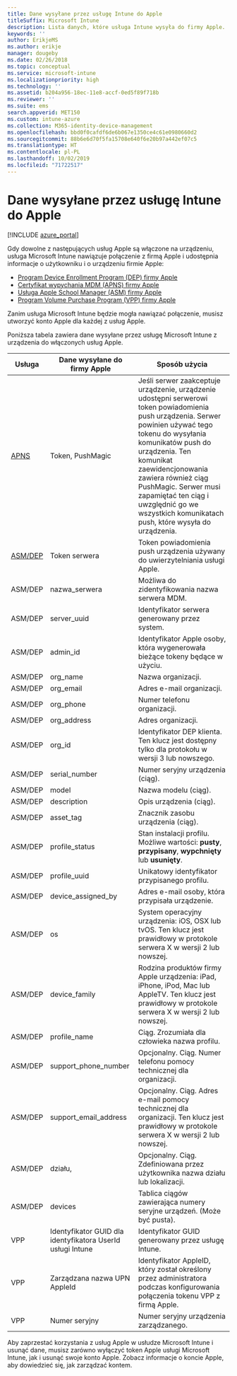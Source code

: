 ```yaml
---
title: Dane wysyłane przez usługę Intune do Apple
titleSuffix: Microsoft Intune
description: Lista danych, które usługa Intune wysyła do firmy Apple.
keywords: ''
author: ErikjeMS
ms.author: erikje
manager: dougeby
ms.date: 02/26/2018
ms.topic: conceptual
ms.service: microsoft-intune
ms.localizationpriority: high
ms.technology: ''
ms.assetid: b204a956-18ec-11e8-accf-0ed5f89f718b
ms.reviewer: ''
ms.suite: ems
search.appverid: MET150
ms.custom: intune-azure
ms.collection: M365-identity-device-management
ms.openlocfilehash: bbd0f0cafdf6de6b067e1350ce4c61e0980660d2
ms.sourcegitcommit: 88b6e6d70f5fa15708e640f6e20b97a442ef07c5
ms.translationtype: HT
ms.contentlocale: pl-PL
ms.lasthandoff: 10/02/2019
ms.locfileid: "71722517"
---
```

# <a name="data-intune-sends-to-apple"></a>Dane wysyłane przez usługę Intune do Apple

[!INCLUDE [azure_portal](../includes/azure_portal.md)]

Gdy dowolne z następujących usług Apple są włączone na urządzeniu, usługa Microsoft Intune nawiązuje połączenie z firmą Apple i udostępnia informacje o użytkowniku i o urządzeniu firmie Apple: 

- [Program Device Enrollment Program (DEP) firmy Apple](../enrollment/device-enrollment-program-enroll-ios.md)
- [Certyfikat wypychania MDM (APNS) firmy Apple](../enrollment/apple-mdm-push-certificate-get.md)
- [Usługa Apple School Manager (ASM) firmy Apple](https://docs.microsoft.com/schooldatasync/apple-school-manager-integration-with-intune-for-education-and-school-data-sync)
- [Program Volume Purchase Program (VPP) firmy Apple](../apps/vpp-apps-ios.md)

Zanim usługa Microsoft Intune będzie mogła nawiązać połączenie, musisz utworzyć konto Apple dla każdej z usług Apple.

Poniższa tabela zawiera dane wysyłane przez usługę Microsoft Intune z urządzenia do włączonych usług Apple. 

| Usługa | Dane wysyłane do firmy Apple | Sposób użycia |
|---|---| ---|
| [APNS](https://developer.apple.com/library/content/documentation/Miscellaneous/Reference/MobileDeviceManagementProtocolRef/3-MDM_Protocol/MDM_Protocol.html#//apple_ref/doc/uid/TP40017387-CH3-SW2) | Token, PushMagic | Jeśli serwer zaakceptuje urządzenie, urządzenie udostępni serwerowi token powiadomienia push urządzenia. Serwer powinien używać tego tokenu do wysyłania komunikatów push do urządzenia. Ten komunikat zaewidencjonowania zawiera również ciąg PushMagic. Serwer musi zapamiętać ten ciąg i uwzględnić go we wszystkich komunikatach push, które wysyła do urządzenia. |
| [ASM/DEP](https://developer.apple.com/library/content/documentation/Miscellaneous/Reference/MobileDeviceManagementProtocolRef/3-MDM_Protocol/MDM_Protocol.html#//apple_ref/doc/uid/TP40017387-CH3-SW2) | Token serwera | Token powiadomienia push urządzenia używany do uwierzytelniania usługi Apple. |
| ASM/DEP | nazwa_serwera | Możliwa do zidentyfikowania nazwa serwera MDM. |
| ASM/DEP | server_uuid | Identyfikator serwera generowany przez system. |
| ASM/DEP | admin_id | Identyfikator Apple osoby, która wygenerowała bieżące tokeny będące w użyciu. |
| ASM/DEP | org_name | Nazwa organizacji. |
| ASM/DEP | org_email | Adres e-mail organizacji. |
| ASM/DEP | org_phone | Numer telefonu organizacji. |
| ASM/DEP | org_address | Adres organizacji. |
| ASM/DEP | org_id | Identyfikator DEP klienta. Ten klucz jest dostępny tylko dla protokołu w wersji 3 lub nowszego. |
| ASM/DEP | serial_number | Numer seryjny urządzenia (ciąg). |
| ASM/DEP | model | Nazwa modelu (ciąg). |
| ASM/DEP | description | Opis urządzenia (ciąg). |
| ASM/DEP | asset_tag | Znacznik zasobu urządzenia (ciąg). |
| ASM/DEP | profile_status | Stan instalacji profilu. Możliwe wartości: **pusty**, **przypisany**, **wypchnięty** lub **usunięty**. |
| ASM/DEP | profile_uuid | Unikatowy identyfikator przypisanego profilu. |
| ASM/DEP | device_assigned_by | Adres e-mail osoby, która przypisała urządzenie. |
| ASM/DEP | os | System operacyjny urządzenia: iOS, OSX lub tvOS. Ten klucz jest prawidłowy w protokole serwera X w wersji 2 lub nowszej. |
| ASM/DEP | device_family | Rodzina produktów firmy Apple urządzenia: iPad, iPhone, iPod, Mac lub AppleTV. Ten klucz jest prawidłowy w protokole serwera X w wersji 2 lub nowszej. |
| ASM/DEP | profile_name | Ciąg. Zrozumiała dla człowieka nazwa profilu. |
| ASM/DEP | support_phone_number | Opcjonalny. Ciąg. Numer telefonu pomocy technicznej dla organizacji. |
| ASM/DEP | support_email_address | Opcjonalny. Ciąg. Adres e-mail pomocy technicznej dla organizacji. Ten klucz jest prawidłowy w protokole serwera X w wersji 2 lub nowszej. |
| ASM/DEP | działu, | Opcjonalny. Ciąg. Zdefiniowana przez użytkownika nazwa działu lub lokalizacji. |
| ASM/DEP | devices | Tablica ciągów zawierająca numery seryjne urządzeń. (Może być pusta). |
| VPP | Identyfikator GUID dla identyfikatora UserId usługi Intune | Identyfikator GUID generowany przez usługę Intune. |
| VPP | Zarządzana nazwa UPN AppleId | Identyfikator AppleID, który został określony przez administratora podczas konfigurowania połączenia tokenu VPP z firmą Apple. |
| VPP | Numer seryjny | Numer seryjny urządzenia zarządzanego. |

Aby zaprzestać korzystania z usług Apple w usłudze Microsoft Intune i usunąć dane, musisz zarówno wyłączyć token Apple usługi Microsoft Intune, jak i usunąć swoje konto Apple. Zobacz informacje o koncie Apple, aby dowiedzieć się, jak zarządzać kontem.


